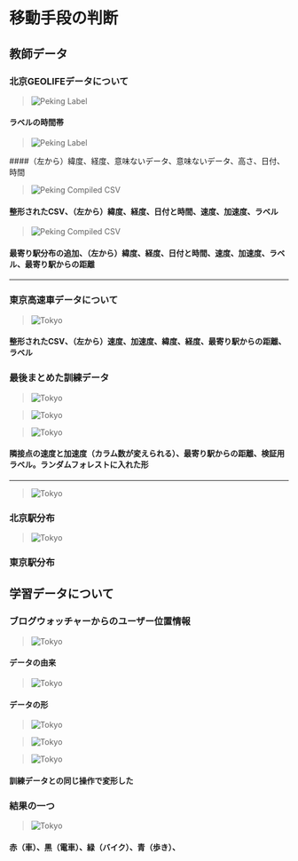 # 移動手段の判断
## 教師データ
### 北京GEOLIFEデータについて

> ![Peking Label](./images/1.png)

#### ラベルの時間帯

>![Peking Label](./images/2.png)

####（左から）緯度、経度、意味ないデータ、意味ないデータ、高さ、日付、時間

>![Peking Compiled CSV](./images/3.png)

####  整形されたCSV、（左から）緯度、経度、日付と時間、速度、加速度、ラベル

> ![Peking Compiled CSV](./images/4.png)

####  最寄り駅分布の追加、（左から）緯度、経度、日付と時間、速度、加速度、ラベル、最寄り駅からの距離

---

### 東京高速車データについて

> ![Tokyo](./images/5.png)

####  整形されたCSV、（左から）速度、加速度、緯度、経度、最寄り駅からの距離、ラベル

### 最後まとめた訓練データ

> ![Tokyo](./images/10.png)

> ![Tokyo](./images/11.png)

> ![Tokyo](./images/12.png)

####	隣接点の速度と加速度（カラム数が変えられる）、最寄り駅からの距離、検証用ラベル。ランダムフォレストに入れた形
 
---

> ![Tokyo](./images/6.png)

###  北京駅分布

> ![Tokyo](./images/7.png)

###  東京駅分布

## 学習データについて

### ブログウォッチャーからのユーザー位置情報

> ![Tokyo](./images/8.png)

#### データの由来

> ![Tokyo](./images/9.png)

#### データの形

> ![Tokyo](./images/13.png)

> ![Tokyo](./images/14.png)

> ![Tokyo](./images/15.png)

#### 訓練データとの同じ操作で変形した

### 結果の一つ

> ![Tokyo](./images/16.png)

#### 赤（車）、黒（電車）、緑（バイク）、青（歩き）、
